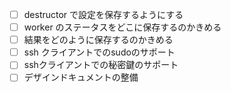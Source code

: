 - [ ] destructor で設定を保存するようにする
- [ ] worker のステータスをどこに保存するのかきめる
- [ ] 結果をどのように保存するのかきめる
- [ ] ssh クライアントでのsudoのサポート
- [ ] sshクライアントでの秘密鍵のサポート
- [ ] デザインドキュメントの整備
